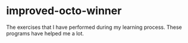 # improved-octo-winner
The exercises that I have performed during my learning process.
These programs have helped me a lot.
